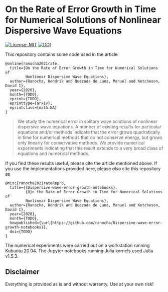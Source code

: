 # On the Rate of Error Growth in Time for Numerical Solutions of Nonlinear Dispersive Wave Equations

[![License: MIT](https://img.shields.io/badge/License-MIT-success.svg)](https://opensource.org/licenses/MIT)
[![DOI](https://zenodo.org/badge/DOI/10.5281/zenodo.4540467.svg)](https://doi.org/10.5281/zenodo.4540467)

This repository contains some code used in the article
```
@online{ranocha2021rate,
  title={On the Rate of Error Growth in Time for Numerical Solutions of
         Nonlinear Dispersive Wave Equations},
  author={Ranocha, Hendrik and Quezada de Luna, Manuel and Ketcheson, David I},
  year={2020},
  month={TODO},
  eprint={TODO},
  eprinttype={arxiv},
  eprintclass={math.NA}
}
```

> We study the numerical error in solitary wave solutions of nonlinear dispersive wave equations. A number of existing results for particular equations and/or methods indicate that the error grows quadratically in time for numerical methods that do not conserve energy, but grows only linearly for conservative methods. We provide numerical experiments indicating that this result extends to a very broad class of equations and numerical methods.


If you find these results useful, please cite the article mentioned above. If you
use the implementations provided here, please *also* cite this repository as
```
@misc{ranocha2021rateRepro,
  title={{Dispersive-wave-error-growth-notebooks}.
         {O}n the Rate of Error Growth in Time for Numerical Solutions of
         Nonlinear Dispersive Wave Equations},
  author={Ranocha, Hendrik and Quezada de Luna, Manuel and Ketcheson, David I},
  year={2020},
  month={TODO},
  howpublished={\url{https://github.com/ranocha/Dispersive-wave-error-growth-notebooks}},
  doi={TODO}
}
```

The numerical experiments were carried out on a workstation running Kubuntu 20.04.
The Jupyter notebooks running Julia kernels used Julia v1.5.3.


## Disclaimer

Everything is provided as is and without warranty. Use at your own risk!
